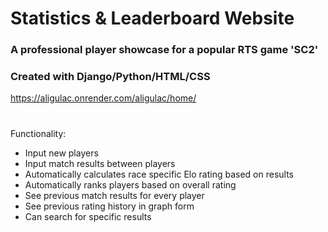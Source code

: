 # Statistics & Leaderboard Website
### A professional player showcase for a popular RTS game 'SC2'
### Created with Django/Python/HTML/CSS
https://aligulac.onrender.com/aligulac/home/
#
Functionality:
- Input new players
- Input match results between players
- Automatically calculates race specific Elo rating based on results
- Automatically ranks players based on overall rating
- See previous match results for every player
- See previous rating history in graph form
- Can search for specific results
